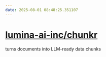 ```yaml
---
date: 2025-08-01 08:48:25.351107
---
```


# [lumina-ai-inc/chunkr](https://github.com/lumina-ai-inc/chunkr)

turns documents into LLM-ready data chunks